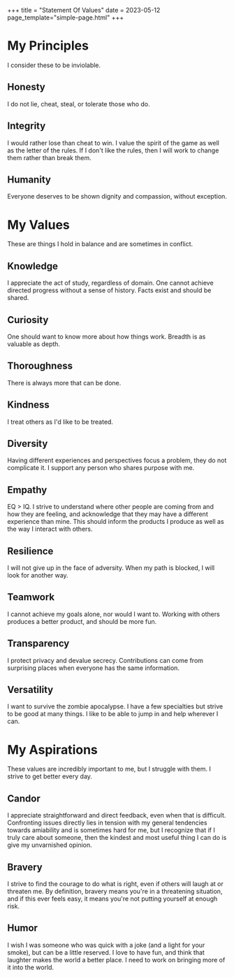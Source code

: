 +++
title = "Statement Of Values"
date = 2023-05-12
page_template="simple-page.html"
+++
# My Principles

I consider these to be inviolable.

## Honesty
I do not lie, cheat, steal, or tolerate those who do.

## Integrity
I would rather lose than cheat to win. I value the spirit of the game as well as the letter of the rules. If I don't like the rules, then I will work to change them rather than break them.

## Humanity
Everyone deserves to be shown dignity and compassion, without exception.

# My Values
These are things I hold in balance and are sometimes in conflict.

## Knowledge
I appreciate the act of study, regardless of domain. One cannot achieve directed progress without a sense of history. Facts exist and should be shared.

## Curiosity
One should want to know more about how things work. Breadth is as valuable as depth.

## Thoroughness
There is always more that can be done.

## Kindness
I treat others as I'd like to be treated. 

## Diversity
Having different experiences and perspectives focus a problem, they do not complicate it. I support any person who shares purpose with me.

## Empathy
EQ > IQ. I strive to understand where other people are coming from and how they are feeling, and acknowledge that they may have a different experience than mine. This should inform the products I produce as well as the way I interact with others.

## Resilience
I will not give up in the face of adversity. When my path is blocked, I will look for another way.

## Teamwork
I cannot achieve my goals alone, nor would I want to. Working with others produces a better product, and should be more fun.

## Transparency
I protect privacy and devalue secrecy. Contributions can come from surprising places when everyone has the same information. 

## Versatility
I want to survive the zombie apocalypse. I have a few specialties but strive to be good at many things. I like to be able to jump in and help wherever I can.

# My Aspirations
These values are incredibly important to me, but I struggle with them. I strive to get better every day.

## Candor
I appreciate straightforward and direct feedback, even when that is difficult. Confronting issues directly lies in tension with my general tendencies towards amiability and is sometimes hard for me, but I recognize that if I truly care about someone, then the kindest and most useful thing I can do is give my unvarnished opinion.

## Bravery
I strive to find the courage to do what is right, even if others will laugh at or threaten me. By definition, bravery means you're in a threatening situation, and if this ever feels easy, it means you're not putting yourself at enough risk.

## Humor
I wish I was someone who was quick with a joke (and a light for your smoke), but can be a little reserved. I love to have fun, and think that laughter makes the world a better place. I need to work on bringing more of it into the world.
